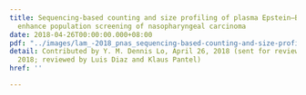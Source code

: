 ```yaml
---
title: Sequencing-based counting and size profiling of plasma Epstein–Barr virus DNA
  enhance population screening of nasopharyngeal carcinoma
date: 2018-04-26T00:00:00.000+08:00
pdf: "../images/lam_-2018_pnas_sequencing-based-counting-and-size-profiling-of.pdf"
detail: Contributed by Y. M. Dennis Lo, April 26, 2018 (sent for review March 13,
  2018; reviewed by Luis Diaz and Klaus Pantel)
href: ''

---
```

